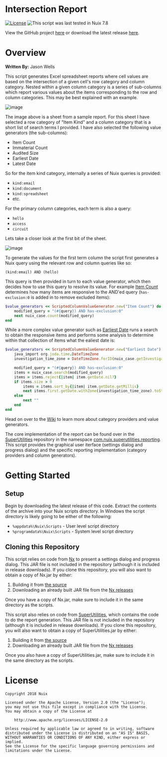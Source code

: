 Intersection Report
===================

[![License](https://img.shields.io/badge/License-Apache%202.0-blue.svg)](http://www.apache.org/licenses/LICENSE-2.0) ![This script was last tested in Nuix 7.8](https://img.shields.io/badge/Script%20Tested%20in%20Nuix-7.8-green.svg)

View the GitHub project [here](https://github.com/Nuix/Intersection-Report) or download the latest release [here](https://github.com/Nuix/Intersection-Report/releases).

# Overview

**Written By:** Jason Wells

This script generates Excel spreadsheet reports where cell values are based on the intersection of a given cell's row category and column category.  Nested within a given column category is a series of sub-columns which report various values about the items corresponding to the row and column categories.  This may be best explained with an example.

![image](https://user-images.githubusercontent.com/11775738/50987968-e54f4f80-14bf-11e9-83f7-fe5c7976509d.png)

The image above is a sheet from a sample report.  For this sheet I have selected a row category of "Item Kind" and a column category that is a short list of search terms I provided.  I have also selected the following value generators (the sub-columns):
- Item Count
- Immaterial Count
- Audited Size
- Earliest Date
- Latest Date

So for the item kind category, internally a series of Nuix queries is provided:
- `kind:email`
- `kind:document`
- `kind:spreadsheet`
- etc.

For the primary column categories, each term is also a query:
- `hello`
- `access`
- `circuit`

Lets take a closer look at the first bit of the sheet.

![image](https://user-images.githubusercontent.com/11775738/50988520-b639dd80-14c1-11e9-834e-8197d6709cca.png)

To generate the values for the first term column the script first generates a Nuix query using the relevant row and column queries like so:

`(kind:email) AND (hello)`

This query is then provided in turn to each value generator, which then decides how to use this query to resolve its value.  For example [Item Count](https://github.com/Nuix/Intersection-Report/blob/master/Ruby/IntersectionReport.nuixscript/ValueGenerators/ItemCountGenerator.rb) determines how many items are responsive to the AND'ed query (`has-exclusion:0` is added in to remove excluded items):

```ruby
$value_generators << ScriptedColumnValueGenerator.new("Item Count") do |nuix_case,query|
	modified_query = "(#{query}) AND has-exclusion:0"
	next nuix_case.count(modified_query)
end
```

While a more complex value generator such as [Earliest Date](https://github.com/Nuix/Intersection-Report/blob/master/Ruby/IntersectionReport.nuixscript/ValueGenerators/EarliestDateGenerator.rb) runs a search to obtain the responsive items and performs some analysis to determine within that collection of items what the ealiest date is:

```ruby
$value_generators << ScriptedColumnValueGenerator.new("Earliest Date") do |nuix_case,query|
	java_import org.joda.time.DateTimeZone
	investigation_time_zone = DateTimeZone.forID(nuix_case.getInvestigationTimeZone)

	modified_query = "(#{query}) AND has-exclusion:0"
	items = nuix_case.search(modified_query)
	items = items.reject{|item| item.getDate.nil?}
	if items.size > 0
		items = items.sort_by{|item| item.getDate.getMillis}
		next items.first.getDate.withZone(investigation_time_zone).toString("YYYY/MM/dd")
	else
		next ""
	end
end
```

Head on over to the [Wiki](https://github.com/Nuix/Intersection-Report/wiki) to learn more about category providers and value generators.

The core implementation of the report can be found over in the [SuperUtilities](https://github.com/Nuix/SuperUtilities) repository in the namespace [com.nuix.superutilities.reporting](https://github.com/Nuix/SuperUtilities/tree/master/Java/src/main/java/com/nuix/superutilities/reporting).  This script provides the graphical user iterface (settings dialog and progress dialog) and the specific reporting implementation (category providers and column generators).

# Getting Started

## Setup

Begin by downloading the latest release of this code.  Extract the contents of the archive into your Nuix scripts directory.  In Windows the script directory is likely going to be either of the following:

- `%appdata%\Nuix\Scripts` - User level script directory
- `%programdata%\Nuix\Scripts` - System level script directory

## Cloning this Repository

This script relies on code from [Nx](https://github.com/Nuix/Nx) to present a settings dialog and progress dialog.  This JAR file is not included in the repository (although it is included in release downloads).  If you clone this repository, you will also want to obtain a copy of Nx.jar by either:
1. Building it from [the source](https://github.com/Nuix/Nx)
2. Downloading an already built JAR file from the [Nx releases](https://github.com/Nuix/Nx/releases)

Once you have a copy of Nx.jar, make sure to include it in the same directory as the scripts.

This script also relies on code from [SuperUtilities](https://github.com/Nuix/SuperUtilities), which contains the code to do the report generation.  This JAR file is not included in the repository (although it is included in release downloads).  If you clone this repository, you will also want to obtain a copy of SuperUtilities.jar by either:
1. Building it from [the source](https://github.com/Nuix/SuperUtilities)
2. Downloading an already built JAR file from the [Nx releases](https://github.com/Nuix/SuperUtilities/releases)

Once you also have a copy of SuperUtilities.jar, make sure to include it in the same directory as the scripts.

# License

```
Copyright 2018 Nuix

Licensed under the Apache License, Version 2.0 (the "License");
you may not use this file except in compliance with the License.
You may obtain a copy of the License at

    http://www.apache.org/licenses/LICENSE-2.0

Unless required by applicable law or agreed to in writing, software
distributed under the License is distributed on an "AS IS" BASIS,
WITHOUT WARRANTIES OR CONDITIONS OF ANY KIND, either express or implied.
See the License for the specific language governing permissions and
limitations under the License.
```